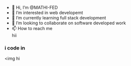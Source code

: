 - 👋 Hi, I’m @MATHI-FED
- 👀 I’m interested in web developemt
- 🌱 I’m currently learning full stack development
- 💞️ I’m looking to collaborate on software developed work
- 📫 How to reach me
  </br> hii

<!---
MATHI-FED/MATHI-FED is a ✨ special ✨ repository because its `README.md` (this file) appears on your GitHub profile.
You can click the Preview link to take a look at your changes.
--->
###  i code in
<img hi

